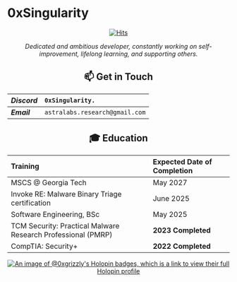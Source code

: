 # 0xSingularity

<div align="center">
 
[![Hits](https://hits.sh/github.com/0x-Singularity.svg?style=plastic&label=Views&color=2C2E47)](https://hits.sh/github.com/0x-Singularity/)
 
_Dedicated and ambitious developer, constantly working on self-improvement, lifelong learning, and supporting others._
<!---!## 🧮 Statistics


[](https://komarev.com/ghpvc/?username=0xGrizzly&color=blue&style=flat)  
![0xGrizzly's GitHub stats](https://github-readme-stats.vercel.app/api?username=0xGrizzly&show_icons=true&theme=transparent&hide=issues,contribs&hide_border)
<br>
![Top Langs](https://github-readme-stats.vercel.app/api/top-langs/?username=0xGrizzly&layout=compact&theme=transparent) -->

## 📫 Get in Touch

| **_Discord_** | `0xSingularity.`               |
| :------------ | :----------------------------- |
| **_Email_** | `astralabs.research@gmail.com` |
## 🎓 Education

| Training                                                  | Expected Date of Completion |
| :-------------------------------------------------------- | :-------------------------- |
| MSCS @ Georgia Tech                                | May 2027                   |
| Invoke RE: Malware Binary Triage certification           | June 2025                |
| Software Engineering, BSc                                 | May 2025                    |
| TCM Security: Practical Malware Research Professional (PMRP) | **2023 Completed**       |
| CompTIA: Security+                                        | **2022 Completed**          |


[![An image of @0xgrizzly's Holopin badges, which is a link to view their full Holopin profile](https://holopin.me/0xgrizzly)](https://holopin.io/@0xgrizzly)

<!---
GarrettMcGuire54/GarrettMcGuire54 is a ✨ special ✨ repository because its `README.md` (this file) appears on your GitHub profile.
You can click the Preview link to take a look at your changes.
--->

 <div/>
